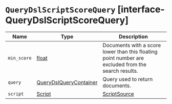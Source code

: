 # `QueryDslScriptScoreQuery` [interface-QueryDslScriptScoreQuery]

| Name | Type | Description |
| - | - | - |
| `min_score` | [float](./float.md) | Documents with a score lower than this floating point number are excluded from the search results. |
| `query` | [QueryDslQueryContainer](./QueryDslQueryContainer.md) | Query used to return documents. |
| `script` | [Script](./Script.md) | [ScriptSource](./ScriptSource.md) | Script used to compute the score of documents returned by the query. Important: final relevance scores from the `script_score` query cannot be negative. |
